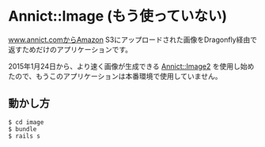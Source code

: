# Annict::Image (もう使っていない)

www.annict.comからAmazon S3にアップロードされた画像をDragonfly経由で返すためだけのアプリケーションです。

2015年1月24日から、より速く画像が生成できる [Annict::Image2](https://github.com/annict/image2) を使用し始めたので、もうこのアプリケーションは本番環境で使用していません。


## 動かし方

```
$ cd image
$ bundle
$ rails s
```
